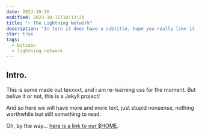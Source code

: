 ```yaml
---
date: 2023-10-10
modified: 2023-10-11T10:13:20
title: "⚡️ The Lightning Network"
description: "In turn it does have a subtitle, hope you really like it, because it is what it is and this is a wide container"
star: true
tags:
  - bitcoin
  - lightning network
---
```


<div class="wrapper mt-2">
    <h2 class="h3 font-italic">Intro.</h2>
    <p>
        This is some made out texxxxt, and i am re-learning css for the moment.
        But belive it or not, this is a Jekyll project!
    </p>       
    <p>
        And so here we will have more and more text, just stupid nonsense, nothing worthwhile but still something
        to read.
    </p>
    <p>Oh, by the way... <a href="/">here is a link to our $HOME</a>.</p>
    <!-- <hr> -->

</div>
